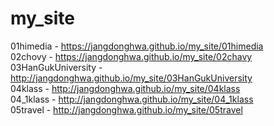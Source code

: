 # my_site
01himedia - https://jangdonghwa.github.io/my_site/01himedia <br>
02chovy - https://jangdonghwa.github.io/my_site/02chavy <br>
03HanGukUniversity - http://jangdonghwa.github.io/my_site/03HanGukUniversity <br>
04klass - http://jangdonghwa.github.io/my_site/04klass  <br>
04_1klass - http://jangdonghwa.github.io/my_site/04_1klass <br>
05travel - http://jangdonghwa.github.io/my_site/05travel  <br>
